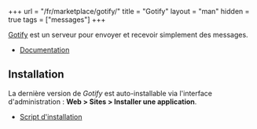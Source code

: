 +++
url = "/fr/marketplace/gotify/"
title = "Gotify"
layout = "man"
hidden = true
tags = ["messages"]
+++

[Gotify](https://gotify.net) est un serveur pour envoyer et recevoir simplement des messages.

- [Documentation](https://gotify.net/docs/index)

## Installation
La dernière version de *Gotify* est auto-installable via l'interface d'administration : **Web > Sites > Installer une application**.

- [Script d'installation](https://admin.alwaysdata.com/site/application/script/150/detail/)
